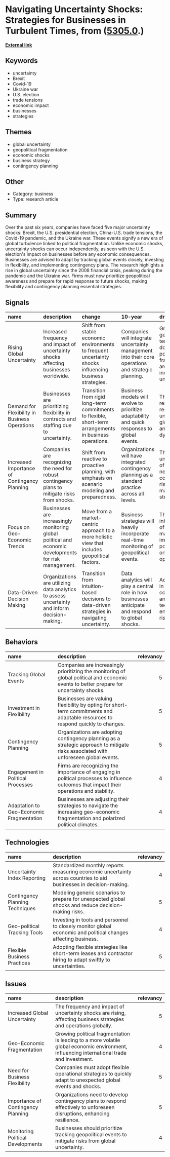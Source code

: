 # __Navigating Uncertainty Shocks: Strategies for Businesses in Turbulent Times__, from ([5305.0](https://kghosh.substack.com/p/5305.0).)

__[External link](https://hbr.org/2022/09/visualizing-the-rise-of-global-economic-uncertainty?utm_source=substack&utm_medium=email)__



## Keywords

* uncertainty
* Brexit
* Covid-19
* Ukraine war
* U.S. election
* trade tensions
* economic impact
* businesses
* strategies

## Themes

* global uncertainty
* geopolitical fragmentation
* economic shocks
* business strategy
* contingency planning

## Other

* Category: business
* Type: research article

## Summary

Over the past six years, companies have faced five major uncertainty shocks: Brexit, the U.S. presidential election, China-U.S. trade tensions, the Covid-19 pandemic, and the Ukraine war. These events signify a new era of global turbulence linked to political fragmentation. Unlike economic shocks, uncertainty shocks can occur independently, as seen with the U.S. election's impact on businesses before any economic consequences. Businesses are advised to adapt by tracking global events closely, investing in flexibility, and implementing contingency plans. The research highlights a rise in global uncertainty since the 2008 financial crisis, peaking during the pandemic and the Ukraine war. Firms must now prioritize geopolitical awareness and prepare for rapid response to future shocks, making flexibility and contingency planning essential strategies.

## Signals

| name                                          | description                                                                                            | change                                                                                                   | 10-year                                                                                            | driving-force                                                                                         |   relevancy |
|:----------------------------------------------|:-------------------------------------------------------------------------------------------------------|:---------------------------------------------------------------------------------------------------------|:---------------------------------------------------------------------------------------------------|:------------------------------------------------------------------------------------------------------|------------:|
| Rising Global Uncertainty                     | Increased frequency and impact of uncertainty shocks affecting businesses worldwide.                   | Shift from stable economic environments to frequent uncertainty shocks influencing business strategies.  | Companies will integrate uncertainty management into their core operations and strategic planning. | Growing geopolitical tensions and domestic political fragmentation are driving increased uncertainty. |           5 |
| Demand for Flexibility in Business Operations | Businesses are prioritizing flexibility in contracts and staffing due to uncertainty.                  | Transition from rigid long-term commitments to flexible, short-term arrangements in business operations. | Business models will evolve to prioritize adaptability and quick responses to global events.       | The need to remain agile in response to unpredictable global shocks and market dynamics.              |           4 |
| Increased Importance of Contingency Planning  | Companies are recognizing the need for robust contingency plans to mitigate risks from shocks.         | Shift from reactive to proactive planning, with emphasis on scenario modeling and preparedness.          | Organizations will have integrated contingency planning as a standard practice across all levels.  | The unpredictability of global events necessitates comprehensive risk management strategies.          |           5 |
| Focus on Geo-Economic Trends                  | Businesses are increasingly monitoring global political and economic developments for risk management. | Move from a market-centric approach to a more holistic view that includes geopolitical factors.          | Business strategies will heavily incorporate real-time monitoring of geopolitical events.          | The interconnectivity of global markets and the impact of political events on business operations.    |           4 |
| Data-Driven Decision Making                   | Organizations are utilizing data analytics to assess uncertainty and inform decision-making.           | Transition from intuition-based decisions to data-driven strategies in navigating uncertainty.           | Data analytics will play a central role in how businesses anticipate and respond to global shocks. | Advancements in data collection and analysis technologies enable better risk assessment.              |           4 |

## Behaviors

| name                                     | description                                                                                                                               |   relevancy |
|:-----------------------------------------|:------------------------------------------------------------------------------------------------------------------------------------------|------------:|
| Tracking Global Events                   | Companies are increasingly prioritizing the monitoring of global political and economic events to better prepare for uncertainty shocks.  |           5 |
| Investment in Flexibility                | Businesses are valuing flexibility by opting for short-term commitments and adaptable resources to respond quickly to changes.            |           5 |
| Contingency Planning                     | Organizations are adopting contingency planning as a strategic approach to mitigate risks associated with unforeseen global events.       |           5 |
| Engagement in Political Processes        | Firms are recognizing the importance of engaging in political processes to influence outcomes that impact their operations and stability. |           4 |
| Adaptation to Geo-Economic Fragmentation | Businesses are adjusting their strategies to navigate the increasing geo-economic fragmentation and polarized political climates.         |           4 |

## Technologies

| name                            | description                                                                                                        |   relevancy |
|:--------------------------------|:-------------------------------------------------------------------------------------------------------------------|------------:|
| Uncertainty Index Reporting     | Standardized monthly reports measuring economic uncertainty across countries to aid businesses in decision-making. |           4 |
| Contingency Planning Techniques | Modeling generic scenarios to prepare for unexpected global shocks and reduce decision-making risks.               |           5 |
| Geo-political Tracking Tools    | Investing in tools and personnel to closely monitor global economic and political changes affecting business.      |           4 |
| Flexible Business Practices     | Adopting flexible strategies like short-term leases and contractor hiring to adapt swiftly to uncertainties.       |           5 |

## Issues

| name                               | description                                                                                                                                |   relevancy |
|:-----------------------------------|:-------------------------------------------------------------------------------------------------------------------------------------------|------------:|
| Increased Global Uncertainty       | The frequency and impact of uncertainty shocks are rising, affecting business strategies and operations globally.                          |           5 |
| Geo-Economic Fragmentation         | Growing political fragmentation is leading to a more volatile global economic environment, influencing international trade and investment. |           4 |
| Need for Business Flexibility      | Companies must adopt flexible operational strategies to quickly adapt to unexpected global events and shocks.                              |           5 |
| Importance of Contingency Planning | Organizations need to develop contingency plans to respond effectively to unforeseen disruptions, enhancing resilience.                    |           5 |
| Monitoring Political Developments  | Businesses should prioritize tracking geopolitical events to mitigate risks from global uncertainty.                                       |           4 |